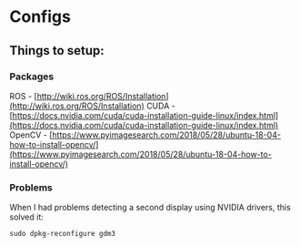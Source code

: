 # Configs

## Things to setup:

### Packages
ROS - [http://wiki.ros.org/ROS/Installation](http://wiki.ros.org/ROS/Installation)
CUDA - [https://docs.nvidia.com/cuda/cuda-installation-guide-linux/index.html](https://docs.nvidia.com/cuda/cuda-installation-guide-linux/index.html)
OpenCV - [https://www.pyimagesearch.com/2018/05/28/ubuntu-18-04-how-to-install-opencv/](https://www.pyimagesearch.com/2018/05/28/ubuntu-18-04-how-to-install-opencv/)


### Problems

When I had problems detecting a second display using NVIDIA drivers, this solved it:
```
sudo dpkg-reconfigure gdm3
```
